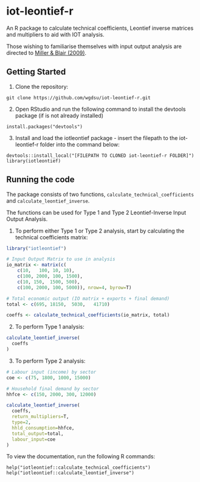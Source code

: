 # iot-leontief-r

An R package to calculate technical coefficients, Leontief inverse matrices and multipliers to aid with IOT analysis.

Those wishing to familiarise themselves with input output analysis are directed to [Miller & Blair (2009)](http://digamo.free.fr/io2009.pdf).

## Getting Started

1. Clone the repository:

```
git clone https://github.com/wgdsu/iot-leontief-r.git
```

2. Open RStudio and run the following command to install the devtools package (if is not already installed)

```
install.packages("devtools")
```

3. Install and load the iotleontief package - insert the filepath to the iot-leontief-r folder into the command below:

```
devtools::install_local("[FILEPATH TO CLONED iot-leontief-r FOLDER]")
library(iotleontief)
```

## Running the code

The package consists of two functions, `calculate_technical_coefficients` and `calculate_leontief_inverse`.

The functions can be used for Type 1 and Type 2 Leontief-Inverse Input Output Analysis. 

1. To perform either Type 1 or Type 2 analysis, start by calculating the technical coefficients matrix:
```R
library("iotleontief")

# Input Output Matrix to use in analysis
io_matrix <- matrix(c(
    c(10,	100, 10, 10),
    c(100, 2000, 100, 1500),
    c(10, 150,	1500, 500),
    c(100, 2000, 100, 5000)), nrow=4, byrow=T)

# Total economic output (IO matrix + exports + final demand)
total <- c(695,	18150,	5030,	41710)

coeffs <- calculate_technical_coefficients(io_matrix, total)
```

2. To perform Type 1 analysis:
```R
calculate_leontief_inverse(
  coeffs
)
```

3. To perform Type 2 analysis:
```R
# Labour input (income) by sector
coe <- c(75, 1800, 1000, 15000)

# Household final demand by sector
hhfce <- c(150, 2000, 300, 12000)

calculate_leontief_inverse(
  coeffs,
  return_multipliers=T,
  type=2,
  hhld_consumption=hhfce,
  total_output=total,
  labour_input=coe
)
```

To view the documentation, run the following R commands:
```
help("iotleontief::calculate_technical_coefficients")
help("iotleontief::calculate_leontief_inverse")
```

